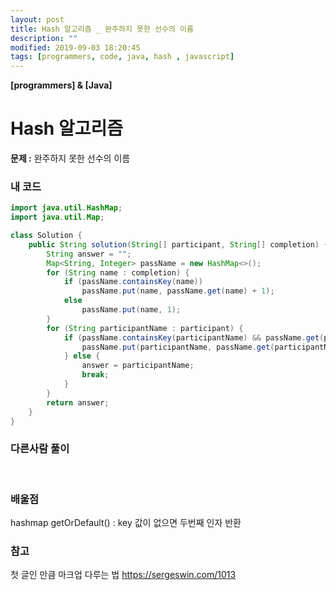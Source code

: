 ```yaml
---
layout: post
title: Hash 알고리즘 _ 완주하지 못한 선수의 이름
description: ""
modified: 2019-09-03 18:20:45
tags: [programmers, code, java, hash , javascript]
---
```


**[programmers] & [Java]**

# Hash 알고리즘
**문제 :** 완주하지 못한 선수의 이름


### 내 코드
```java
import java.util.HashMap;
import java.util.Map;

class Solution {
	public String solution(String[] participant, String[] completion) {
		String answer = "";
		Map<String, Integer> passName = new HashMap<>();
		for (String name : completion) {
			if (passName.containsKey(name))
				passName.put(name, passName.get(name) + 1);
			else
				passName.put(name, 1);
		}
		for (String participantName : participant) {
			if (passName.containsKey(participantName) && passName.get(participantName) > 0) {
				passName.put(participantName, passName.get(participantName) - 1);
			} else {
				answer = participantName;
				break;
			}
		}
		return answer;
	}
}
```

### 다른사람 풀이

<br>

### 배울점
hashmap getOrDefault() : key 값이 없으면 두번째 인자 반환
<br>


### 참고
첫 글인 만큼 마크업 다루는 법  https://sergeswin.com/1013






